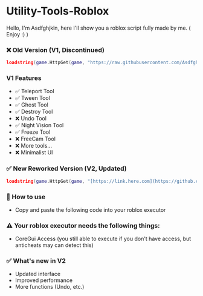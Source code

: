 # Utility-Tools-Roblox
Hello, I'm Asdfghjkln, here I'll show you a roblox script fully made by me. ( Enjoy :) )

### ❌ Old Version (V1, Discontinued)
```lua
loadstring(game.HttpGet(game, "https://raw.githubusercontent.com/Asdfghjkln77/Utility-Tools-Roblox/refs/heads/main/Old%20Version.lua"))()
```
### V1 Features
- ✅ Teleport Tool
- ✅ Tween Tool
- ✅ Ghost Tool
- ✅ Destroy Tool
- ❌ Undo Tool
- ✅ Night Vision Tool
- ✅ Freeze Tool
- ❌ FreeCam Tool
- ❌ More tools...
- ❌ Minimalist UI

### ✅ New Reworked Version (V2, Updated)
```lua
loadstring(game.HttpGet(game, "[https://link.here.com](https://github.com/Asdfghjkln77/Utility-Tools-Roblox/blob/main/New%20Version.lua)"))()
```

### 🧪 How to use
- Copy and paste the following code into your roblox executor

### ⚠ Your roblox executor needs the following things:
- CoreGui Access (you still able to execute if you don't have access, but anticheats may can detect this)

### ✅ What's new in V2
- Updated interface
- Improved performance
- More functions (Undo, etc.)
